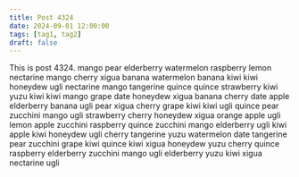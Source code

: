 ```yaml
---
title: Post 4324
date: 2024-09-01 12:00:00
tags: [tag1, tag2]
draft: false
---
```

This is post 4324.
mango
pear
elderberry
watermelon
raspberry
lemon
nectarine
mango
cherry
xigua
banana
watermelon
banana
kiwi
kiwi
honeydew
ugli
nectarine
mango
tangerine
quince
quince
strawberry
kiwi
yuzu
kiwi
kiwi
mango
grape
date
honeydew
xigua
banana
cherry
date
apple
elderberry
banana
ugli
pear
xigua
cherry
grape
kiwi
kiwi
ugli
quince
pear
zucchini
mango
ugli
strawberry
cherry
honeydew
xigua
orange
apple
ugli
lemon
apple
zucchini
raspberry
quince
zucchini
mango
elderberry
ugli
kiwi
apple
kiwi
honeydew
ugli
cherry
tangerine
yuzu
watermelon
date
tangerine
pear
zucchini
grape
kiwi
quince
kiwi
xigua
honeydew
yuzu
cherry
quince
raspberry
elderberry
zucchini
mango
ugli
elderberry
yuzu
kiwi
xigua
nectarine
ugli
